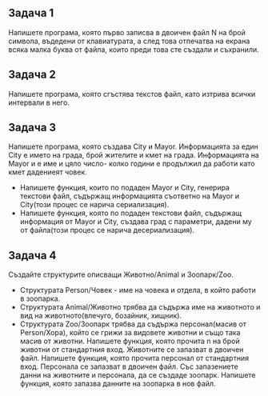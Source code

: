 ## Задача 1
Напишете програма, която първо записва в двоичен файл N на брой символа, въдедени от клавиатурата, а след това отпечатва на екрана всяка малка буква от файла, които преди това сте създали и съхранили.

## Задача 2
Напишете програма, която сгъстява текстов файл, като изтрива всички интервали в него.

## Задача 3
Напишете програма, която създава City и Mayor. Информацията за един City е името на града, брой жителите и кмет на града. 
Информацията на Mayor и е име и цяло число- колко години е продължил да работи като кмет дадениеят човек. 
- Напишете функция, които по подаден Mayor и City, генерира текстови файл, съдържащ информацията съответно на Mayor и City(този процес се нарича сериализация). 
- Напишете функция, която по подаден текстови файл, съдържащ информация от Mayor и City, създава град с параметри, дадени му от файла(този процес се нарича десериализация).

## Задача 4
Създайте структурите описващи Животно/Animal и Зоопарк/Zoo. 
- Структурата Person/Човек - име на човека и отдела, в който работи в зоопарка.
- Структурата Animal/Животно трябва да съдържа име на животното и вид на животното(влечуго, бозайник, хищник).
- Структурата Zoo/Зоопарк трябва да съдържа персонал(масив от Person/Хора), който се грижи за видовете животни и също така масив от животни.
Напишете функция, която прочита n на брой животни от стандартния вход. Животните се запазват в двоичен файл.
Напишете функция, която прочита персонал от стандартния вход. Персонала се запазват в двоичен файл.
Със запазениете данни на животните и персонала, да се създаде зоопарк.
Напишете функция, която запазва данните на зоопарка в нов файл.
